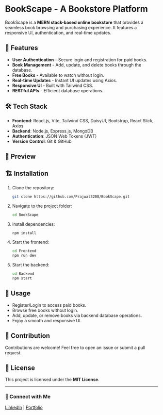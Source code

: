 # BookScape - A Bookstore Platform

BookScape is a **MERN stack-based online bookstore** that provides a seamless book browsing and purchasing experience. It features a responsive UI, authentication, and real-time updates.

## 🚀 Features

- **User Authentication** - Secure login and registration for paid books.
- **Book Management** - Add, update, and delete books through the database.
- **Free Books** - Available to watch without login.
- **Real-time Updates** - Instant UI updates using Axios.
- **Responsive UI** - Built with Tailwind CSS.
- **RESTful APIs** - Efficient database operations.

## 🛠 Tech Stack

- **Frontend**: React.js, Vite, Tailwind CSS, DaisyUI, Bootstrap, React Slick, Axios
- **Backend**: Node.js, Express.js, MongoDB
- **Authentication**: JSON Web Tokens (JWT)
- **Version Control**: Git & GitHub

## 📸 Preview



## 🏗 Installation

1. Clone the repository:
   ```sh
   git clone https://github.com/Prajwal3208/BookScape.git
   ```
2. Navigate to the project folder:
   ```sh
   cd BookScape
   ```
3. Install dependencies:
   ```sh
   npm install
   ```
4. Start the frontend:
   ```sh
   cd Frontend
   npm run dev
   ```
5. Start the backend:
   ```sh
   cd Backend
   npm start
   ```

## 📌 Usage

- Register/Login to access paid books.
- Browse free books without login.
- Add, update, or remove books via backend database operations.
- Enjoy a smooth and responsive UI.

## 🤝 Contribution

Contributions are welcome! Feel free to open an issue or submit a pull request.

## 📜 License

This project is licensed under the **MIT License**.

---

### 🔗 Connect with Me

[LinkedIn](www.linkedin.com/in/prajwal3208) | [Portfolio](your-portfolio-link)

